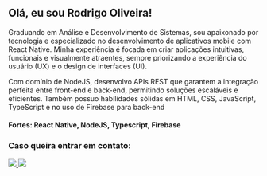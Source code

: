 
## Olá, eu sou Rodrigo Oliveira!

Graduando em Análise e Desenvolvimento de Sistemas, sou apaixonado por tecnologia e especializado no desenvolvimento de aplicativos mobile com React Native. Minha experiência é focada em criar aplicações intuitivas, funcionais e visualmente atraentes, sempre priorizando a experiência do usuário (UX) e o design de interfaces (UI).

Com domínio de NodeJS, desenvolvo APIs REST que garantem a integração perfeita entre front-end e back-end, permitindo soluções escaláveis e eficientes. Também possuo habilidades sólidas em HTML, CSS, JavaScript, TypeScript e no uso de Firebase para back-end
#### Fortes: React Native, NodeJS, Typescript, Firebase

### Caso queira entrar em contato:
  
  <a href="https://www.linkedin.com/in/rodrigooliveiradev/" alt="Linkedin">
    <img src="https://img.shields.io/badge/-Linkedin-6610F2?style=for-the-badge&logo=Linkedin&logoColor=FFFFFF&"/>
  </a>
  <a href="https://wa.me/message/AVGB7CMB7RSUG1" alt="Whatsapp">
    <img src="https://img.shields.io/badge/-Whatsapp-brightgreen"/>
  </a>
</p>
